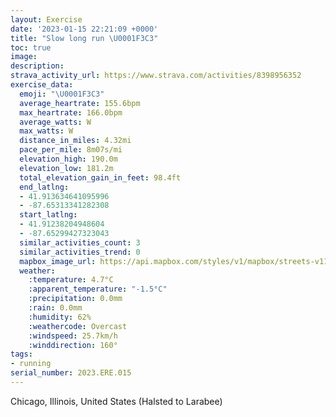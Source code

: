 ```yaml
---
layout: Exercise
date: '2023-01-15 22:21:09 +0000'
title: "Slow long run \U0001F3C3"
toc: true
image:
description:
strava_activity_url: https://www.strava.com/activities/8398956352
exercise_data:
  emoji: "\U0001F3C3"
  average_heartrate: 155.6bpm
  max_heartrate: 166.0bpm
  average_watts: W
  max_watts: W
  distance_in_miles: 4.32mi
  pace_per_mile: 8m07s/mi
  elevation_high: 190.0m
  elevation_low: 181.2m
  total_elevation_gain_in_feet: 98.4ft
  end_latlng:
  - 41.913634641095996
  - -87.65313341282308
  start_latlng:
  - 41.91238204948604
  - -87.65299427323043
  similar_activities_count: 3
  similar_activities_trend: 0
  mapbox_image_url: https://api.mapbox.com/styles/v1/mapbox/streets-v11/static/path-5+787af2-1.0(sgy~Frk~uOI%7BJFqDGe%40CcBMkYEYGAuBCICCOE%7DRE%7D%40GcEKw%40BeCAoDEkGG_CB_EGcBHmA%3F_%40OwA%5Bu%40q%40sBg%40wBGc%40ASLs%40B%5BZeAHa%40DaAEgBBq%40%3Fy%40IiAIm%40%3FEDB%40Cc%40%7BBK%5DC%3FADCGMw%40DEZKUFmCjBsC%7CA%7BAp%40kCbAkH~AqC%5E%7D%40PwAN_BXgNxCoBNgA%40aAPQC%5DOi%40Dm%40PSJe%40NINCf%40%40VLn%40Dh%40Hh%40ZbEJtBE%60A%3FVPt%40JNZUNEB%40%3F%60BF%7C%40%60%40p%40z%40lCLRFDLB%5EAZDl%40%3Fn%40C%5CCNEVOVC%5EDZAtBP%7CBGFBFLAj%40HxAFd%40HLN%3FfAMdAExJIPd%40VEnAc%40VEJTBPP%60KB%5CB%40RC%7CH%3FdIIz%40%40F%40DDFzCFxQDvEBNHB~%40AXBDDBRN%7CXB~%40BDB%3FBBDPHhP),pin-s-s+e5b22e(-87.6513,41.9137),pin-s-f+89ae00(-87.65117999999995,41.913729999999994)/auto/800x800?access_token=pk.eyJ1Ijoiam9zaGJlY2ttYW4iLCJhIjoiY205eWR2aDd1MWZ6djJrbXc4a3M0bWZleiJ9.XiG9OWkNcZk2QzjJbxLB4A
  weather:
    :temperature: 4.7°C
    :apparent_temperature: "-1.5°C"
    :precipitation: 0.0mm
    :rain: 0.0mm
    :humidity: 62%
    :weathercode: Overcast
    :windspeed: 25.7km/h
    :winddirection: 160°
tags:
- running
serial_number: 2023.ERE.015
---
```

Chicago, Illinois, United States (Halsted to Larabee)
